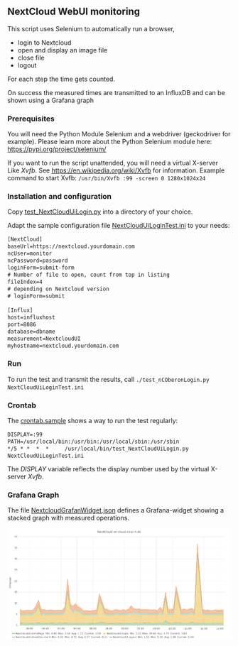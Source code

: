## NextCloud WebUI monitoring

This script uses Selenium to automatically run a browser, 
- login to Nextcloud
- open and display an image file
- close file
- logout

For each step the time gets counted.

On success the measured times are transmitted to an InfluxDB and can be shown using a Grafana graph

### Prerequisites

You will need the Python Module Selenium and a webdriver (geckodriver for example). Please learn more about the Python Selenium module here: https://pypi.org/project/selenium/

If you want to run the script unattended, you will need a virtual X-server Like *Xvfb*. See https://en.wikipedia.org/wiki/Xvfb for information.
Example command to start Xvfb: `/usr/bin/Xvfb :99 -screen 0 1280x1024x24`

### Installation and configuration

Copy [test_NextCloudUiLogin.py](test_NextCloudUiLogin.py) into a directory of your choice.

Adapt the sample configuration file [NextCloudUiLoginTest.ini](NextCloudUiLoginTest.ini) to your needs:

```
[NextCloud]
baseUrl=https://nextcloud.yourdomain.com
ncUser=monitor
ncPassword=password
loginForm=submit-form
# Number of file to open, count from top in listing
fileIndex=4
# depending on Nextcloud version
# loginForm=submit

[Influx]
host=influxhost
port=8086
database=dbname
measurement=NextcloudUI
myhostname=nextcloud.yourdomain.com
```

### Run

To run the test and transmit the results, call `./test_nCOberonLogin.py NextCloudUiLoginTest.ini`

### Crontab

The [crontab.sample](crontab.sample) shows a way to run the test regularly:
```
DISPLAY=:99
PATH=/usr/local/bin:/usr/bin:/usr/local/sbin:/usr/sbin
*/5 * *  *  *     /usr/local/bin/test_NextCloudUiLogin.py NextCloudUiLoginTest.ini
```

The *DISPLAY* variable reflects the display number used by the virtual X-server *Xvfb*.

### Grafana Graph

The file [NextcloudGrafanWidget.json](NextcloudGrafanWidget.json) defines a Grafana-widget showing a stacked graph with measured operations.

![Grafana Image](nextcloud-ui.png)

